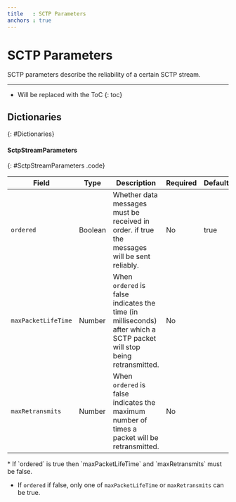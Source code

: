 ```yaml
---
title   : SCTP Parameters
anchors : true
---
```



# SCTP Parameters

SCTP parameters describe the reliability of a certain SCTP stream.

----

* Will be replaced with the ToC
{: toc}


## Dictionaries
{: #Dictionaries}

<section markdown="1">

#### SctpStreamParameters
{: #SctpStreamParameters .code}

<div markdown="1" class="table-wrapper L3">

Field              | Type    | Description   | Required | Default
------------------ | ------- | ------------- | -------- | ---------
`ordered`          | Boolean | Whether data messages must be received in order. if true the messages will be sent reliably. | No | true
`maxPacketLifeTime`| Number | When `ordered` is false indicates the time (in milliseconds) after which a SCTP packet will stop being retransmitted. | No |
`maxRetransmits`| Number | When `ordered` is false indicates the maximum number of times a packet will be retransmitted. | No |

</div>

<div markdown="1" class="note">
* If `ordered` is true then `maxPacketLifeTime` and `maxRetransmits` must be false.

* If `ordered` if false, only one of `maxPacketLifeTime` or `maxRetransmits` can be  true.
</div>

</section>
